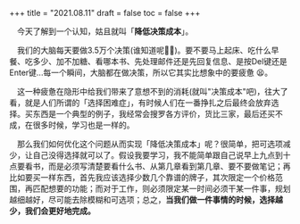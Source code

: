 +++
title = "2021.08.11"
draft = false
toc = false
+++

&emsp;今天了解到一个认知，姑且就叫「**降低决策成本**」。

&emsp;我们的大脑每天要做3.5万个决策(谁知道呢🤷‍♂️)。要不要马上起床、吃什么早餐、吃多少、加不加糖、看哪本书、先处理邮件还是先回复信息、是按Del键还是Enter键...每一个瞬间，大脑都在做决策，所以它其实比想象中的要疲惫 😫。

&emsp;这一种疲惫在隐形中给我们带来了意想不到的消耗(就叫"决策成本"吧)，往大了看，就是人们所谓的「选择困难症」，有时候人们在一番挣扎之后最终会放弃选择。买东西是一个典型的例子，我经常会搜罗各方评价，货比三家，最后还买不成，在很多时候，学习也是一样的。

&emsp;那么我们如何优化这个问题从而实现「降低决策成本」呢？很简单，把可选项减少，让自己没得选择就可以了。假设我要学习，我不能简单跟自己说早上九点到十点要看书，而是必须写清楚要看什么书、从第几章看到第几章、要不要做笔记；再比如要买一样东西，首先我应该选择少数几个靠谱的牌子，其次限定一个价格范围，再匹配想要的功能；而对于工作，则必须限定某一时间必须干某一件事，规划越细越好，尽可能去除模糊和可选项；总之，**当我们做一件事情的时候，选择越少，我们会更好地完成。**


